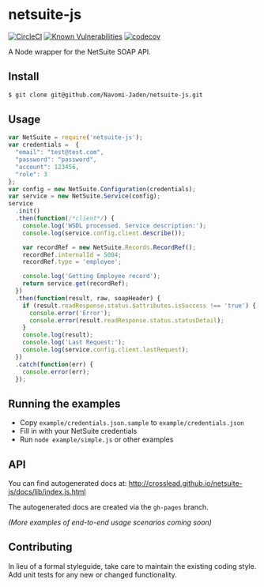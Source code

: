 # netsuite-js
[![CircleCI](https://img.shields.io/circleci/project/github/RedSparr0w/node-csgo-parser.svg?style=for-the-badge)](https://circleci.com/gh/Navomi-Jaden/netsuite-js)
[![Known Vulnerabilities](https://snyk.io/test/github/navomi-jaden/netsuite-js/badge.svg)](https://snyk.io/test/github/navomi-jaden/netsuite-js)
[![codecov](https://codecov.io/gh/Navomi-Jaden/netsuite-js/branch/master/graph/badge.svg)](https://codecov.io/gh/Navomi-Jaden/netsuite-js)

A Node wrapper for the NetSuite SOAP API.


## Install

```bash
$ git clone git@github.com/Navomi-Jaden/netsuite-js.git
```


## Usage

```javascript
var NetSuite = require('netsuite-js');
var credentials =  {
  "email": "test@test.com",
  "password": "password",
  "account": 123456,
  "role": 3
};
var config = new NetSuite.Configuration(credentials);
var service = new NetSuite.Service(config);
service
  .init()
  .then(function(/*client*/) {
    console.log('WSDL processed. Service description:');
    console.log(service.config.client.describe());

    var recordRef = new NetSuite.Records.RecordRef();
    recordRef.internalId = 5084;
    recordRef.type = 'employee';

    console.log('Getting Employee record');
    return service.get(recordRef);
  })
  .then(function(result, raw, soapHeader) {
    if (result.readResponse.status.$attributes.isSuccess !== 'true') {
      console.error('Error');
      console.error(result.readResponse.status.statusDetail);
    }
    console.log(result);
    console.log('Last Request:');
    console.log(service.config.client.lastRequest);
  })
  .catch(function(err) {
    console.error(err);
  });
```

## Running the examples

* Copy `example/credentials.json.sample` to `example/credentials.json`
* Fill in with your NetSuite credentials
* Run `node example/simple.js` or other examples

## API
You can find autogenerated docs at: http://crosslead.github.io/netsuite-js/docs/lib/index.js.html

The autogenerated docs are created via the `gh-pages` branch.

_(More examples of end-to-end usage scenarios coming soon)_

## Contributing

In lieu of a formal styleguide, take care to maintain the existing coding style. Add unit tests for any new or changed functionality.
